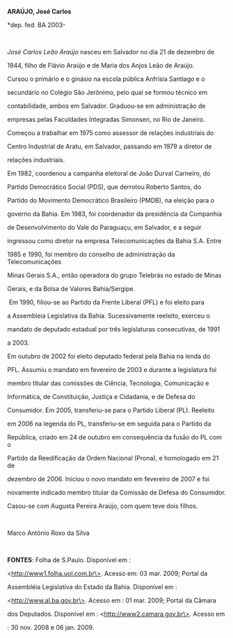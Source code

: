 **ARAÚJO, José Carlos**



\*dep. fed. BA 2003-



 



*José Carlos Leão Araújo* nasceu em Salvador no dia 21 de dezembro de

1944, filho de Flávio Araújo e de Maria dos Anjos Leão de Araújo.



Cursou o primário e o ginásio na escola pública Anfrísia Santiago e o

secundário no Colégio São Jerônimo, pelo qual se formou técnico em

contabilidade, ambos em Salvador. Graduou-se em administração de

empresas pelas Faculdades Integradas Simonsen, no Rio de Janeiro.

Começou a trabalhar em 1975 como assessor de relações industriais do

Centro Industrial de Aratu, em Salvador, passando em 1979 a diretor de

relações industriais.



Em 1982, coordenou a campanha eleitoral de João Durval Carneiro, do

Partido Democrático Social (PDS), que derrotou Roberto Santos, do

Partido do Movimento Democrático Brasileiro (PMDB), na eleição para o

governo da Bahia. Em 1983, foi coordenador da presidência da Companhia

de Desenvolvimento do Vale do Paraguaçu, em Salvador, e a seguir

ingressou como diretor na empresa Telecomunicações da Bahia S.A. Entre

1985 e 1990, foi membro do conselho de administração da Telecomunicações

Minas Gerais S.A., então operadora do grupo Telebrás no estado de Minas

Gerais, e da Bolsa de Valores Bahia/Sergipe.



 Em 1990, filiou-se ao Partido da Frente Liberal (PFL) e foi eleito para

a Assembleia Legislativa da Bahia. Sucessivamente reeleito, exerceu o

mandato de deputado estadual por três legislaturas consecutivas, de 1991

a 2003.



Em outubro de 2002 foi eleito deputado federal pela Bahia na lenda do

PFL. Assumiu o mandato em fevereiro de 2003 e durante a legislatura foi

membro titular das comissões de Ciência, Tecnologia, Comunicação e

Informática, de Constituição, Justiça e Cidadania, e de Defesa do

Consumidor. Em 2005, transferiu-se para o Partido Liberal (PL). Reeleito

em 2006 na legenda do PL, transferiu-se em seguida para o Partido da

República, criado em 24 de outubro em consequência da fusão do PL com o

Partido da Reedificação da Ordem Nacional (Prona), e homologado em 21 de

dezembro de 2006. Iniciou o novo mandato em fevereiro de 2007 e foi

novamente indicado membro titular da Comissão de Defesa do Consumidor.



Casou-se com Augusta Pereira Araújo, com quem teve dois filhos.



 



Marco Antônio Roxo da Silva



 



**FONTES**: Folha de S.Paulo. Disponível em :

\<http://www1.folha.uol.com.br\>. Acesso em: 03 mar. 2009; Portal da

Assembléia Legislativa do Estado da Bahia. Disponível em :

\<http://www.al.ba.gov.br\>. Acesso em : 01 mar. 2009; Portal da Câmara

dos Deputados. Disponível em : \<http://www2.camara.gov.br\>. Acesso em

: 30 nov. 2008 e 06 jan. 2009.



 



 



 



 



 

